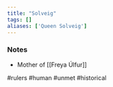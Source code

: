 ```yaml
---
title: "Solveig"
tags: []
aliases: ['Queen Solveig']
---
```


### Notes

- Mother of [[Freya Úlfur]]

#rulers #human #unmet #historical